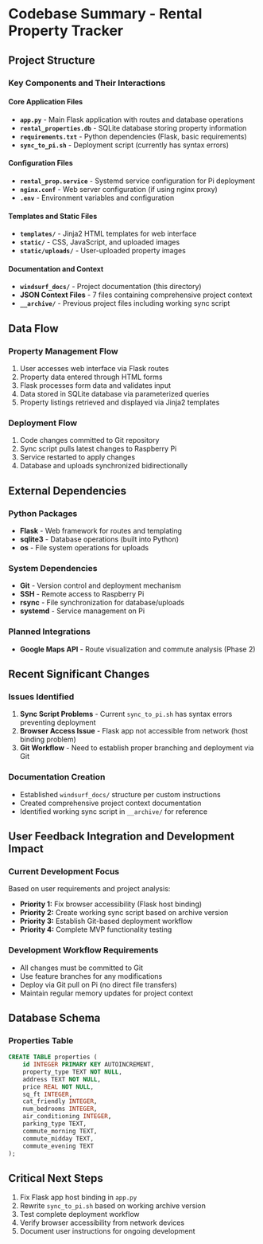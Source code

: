 # Codebase Summary - Rental Property Tracker

## Project Structure

### Key Components and Their Interactions

#### Core Application Files
- **`app.py`** - Main Flask application with routes and database operations
- **`rental_properties.db`** - SQLite database storing property information
- **`requirements.txt`** - Python dependencies (Flask, basic requirements)
- **`sync_to_pi.sh`** - Deployment script (currently has syntax errors)

#### Configuration Files
- **`rental_prop.service`** - Systemd service configuration for Pi deployment
- **`nginx.conf`** - Web server configuration (if using nginx proxy)
- **`.env`** - Environment variables and configuration

#### Templates and Static Files
- **`templates/`** - Jinja2 HTML templates for web interface
- **`static/`** - CSS, JavaScript, and uploaded images
- **`static/uploads/`** - User-uploaded property images

#### Documentation and Context
- **`windsurf_docs/`** - Project documentation (this directory)
- **JSON Context Files** - 7 files containing comprehensive project context
- **`__archive/`** - Previous project files including working sync script

## Data Flow

### Property Management Flow
1. User accesses web interface via Flask routes
2. Property data entered through HTML forms
3. Flask processes form data and validates input
4. Data stored in SQLite database via parameterized queries
5. Property listings retrieved and displayed via Jinja2 templates

### Deployment Flow
1. Code changes committed to Git repository
2. Sync script pulls latest changes to Raspberry Pi
3. Service restarted to apply changes
4. Database and uploads synchronized bidirectionally

## External Dependencies

### Python Packages
- **Flask** - Web framework for routes and templating
- **sqlite3** - Database operations (built into Python)
- **os** - File system operations for uploads

### System Dependencies
- **Git** - Version control and deployment mechanism
- **SSH** - Remote access to Raspberry Pi
- **rsync** - File synchronization for database/uploads
- **systemd** - Service management on Pi

### Planned Integrations
- **Google Maps API** - Route visualization and commute analysis (Phase 2)

## Recent Significant Changes

### Issues Identified
1. **Sync Script Problems** - Current `sync_to_pi.sh` has syntax errors preventing deployment
2. **Browser Access Issue** - Flask app not accessible from network (host binding problem)
3. **Git Workflow** - Need to establish proper branching and deployment via Git

### Documentation Creation
- Established `windsurf_docs/` structure per custom instructions
- Created comprehensive project context documentation
- Identified working sync script in `__archive/` for reference

## User Feedback Integration and Development Impact

### Current Development Focus
Based on user requirements and project analysis:
- **Priority 1:** Fix browser accessibility (Flask host binding)
- **Priority 2:** Create working sync script based on archive version
- **Priority 3:** Establish Git-based deployment workflow
- **Priority 4:** Complete MVP functionality testing

### Development Workflow Requirements
- All changes must be committed to Git
- Use feature branches for any modifications
- Deploy via Git pull on Pi (no direct file transfers)
- Maintain regular memory updates for project context

## Database Schema

### Properties Table
```sql
CREATE TABLE properties (
    id INTEGER PRIMARY KEY AUTOINCREMENT,
    property_type TEXT NOT NULL,
    address TEXT NOT NULL,
    price REAL NOT NULL,
    sq_ft INTEGER,
    cat_friendly INTEGER,
    num_bedrooms INTEGER,
    air_conditioning INTEGER,
    parking_type TEXT,
    commute_morning TEXT,
    commute_midday TEXT,
    commute_evening TEXT
);
```

## Critical Next Steps
1. Fix Flask app host binding in `app.py`
2. Rewrite `sync_to_pi.sh` based on working archive version
3. Test complete deployment workflow
4. Verify browser accessibility from network devices
5. Document user instructions for ongoing development

